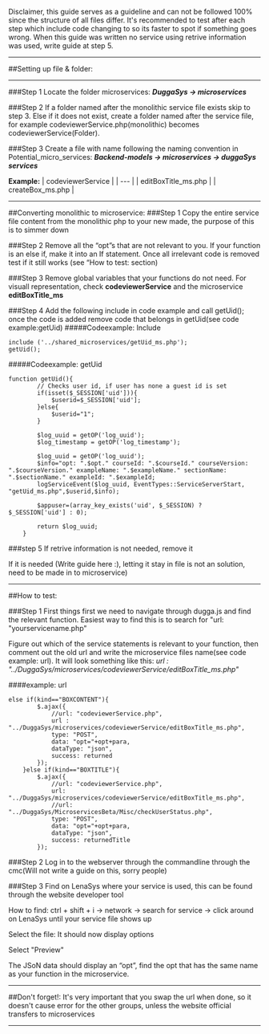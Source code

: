 
Disclaimer, this guide serves as a guideline and can not be followed 100% since the structure of all files differ. It's recommended to test after each step which include code changing to so its faster to spot if something goes wrong. When this guide was written no service using retrive information was used, write guide at step 5.
***
##Setting up file & folder:
***

###Step 1
Locate the folder microservices:
***DuggaSys -> microservices***

###Step 2
If a folder named after the monolithic service file exists skip to step 3.
Else if it does not exist, create a folder named after the service file, for example codeviewerService.php(monolithic) becomes codeviewerService(Folder).

###Step 3
Create a file with name following the naming convention in Potential_micro_services:
***Backend-models -> microservices -> duggaSys services***

**Example:**
| codeviewerService |
| --- |
| editBoxTitle_ms.php |
| createBox_ms.php |

***
##Converting monolithic to microservice:
###Step 1
Copy the entire service file content from the monolithic php to your new made, the purpose of this is to simmer down 

###Step 2
Remove all the “opt”s that are not relevant to you. If your function is an else if, make it into an If statement. 
Once all irrelevant code is removed test if it still works (see “How to test: section)

###Step 3
Remove global variables that your functions do not need.
For visuall representation, check **codeviewerService** and the microservice **editBoxTitle_ms**

###Step 4
Add the following include in code example and call getUid(); once the code is added remove code that belongs in getUid(see code example:getUid)
#####Codeexample: Include
```
include ('../shared_microservices/getUid_ms.php');
getUid();
```
#####Codeexample: getUid
```
function getUid(){
        // Checks user id, if user has none a guest id is set
        if(isset($_SESSION['uid'])){
            $userid=$_SESSION['uid'];
        }else{
            $userid="1";
        }

        $log_uuid = getOP('log_uuid');
        $log_timestamp = getOP('log_timestamp');

        $log_uuid = getOP('log_uuid');
        $info="opt: ".$opt." courseId: ".$courseId." courseVersion: ".$courseVersion." exampleName: ".$exampleName." sectionName: ".$sectionName." exampleId: ".$exampleId;
        logServiceEvent($log_uuid, EventTypes::ServiceServerStart, "getUid_ms.php",$userid,$info);

        $appuser=(array_key_exists('uid', $_SESSION) ? $_SESSION['uid'] : 0);

        return $log_uuid;
    }
```
###step 5
If retrive information is not needed, remove it

If it is needed (Write guide here :), letting it stay in file is not an solution, need to be made in to microservice)

***
##How to test:

###Step 1
First things first we need to navigate through dugga.js and find the relevant function. Easiest way to find this is to search for "url: "yourservicename.php"

Figure out which of the service statements is relevant to your function, then comment out the old url and write the microservice files name(see code example: url). It will look something like this: *url : "../DuggaSys/microservices/codeviewerService/editBoxTitle_ms.php"*


####example: url
```
else if(kind=="BOXCONTENT"){
		$.ajax({
			//url: "codeviewerService.php",
			url : "../DuggaSys/microservices/codeviewerService/editBoxTitle_ms.php",
			type: "POST",
			data: "opt="+opt+para,
			dataType: "json",
			success: returned
		});
	}else if(kind=="BOXTITLE"){
		$.ajax({
			//url: "codeviewerService.php",
			url: "../DuggaSys/microservices/codeviewerService/editBoxTitle_ms.php",
			//url: "../DuggaSys/MicroservicesBeta/Misc/checkUserStatus.php",
			type: "POST",
			data: "opt="+opt+para,
			dataType: "json",
			success: returnedTitle
		});
```
###Step 2
Log in to the webserver through the commandline through the cmc(Will not write a guide on this, sorry people)

###Step 3
Find on LenaSys where your service is used, this can be found through the website developer tool

How to find:
ctrl + shift + i -> network -> search for service -> click around on LenaSys until your service file shows up

Select the file: It should now display options

Select "Preview"

The JSoN data should display an “opt”, find the opt that has the same name as your function in the microservice. 

***


##Don't forget!:
It's very important that you swap the url when done, so it doesn't cause error for the other groups, unless the website official transfers to microservices
***